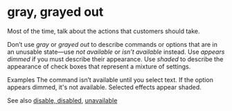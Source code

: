 ﻿# gray, grayed out

Most of the time, talk about the actions that customers should take. 

Don’t use *gray* or *grayed out* to describe commands or options that are in an unusable state—use *not available* or *isn’t available* instead. Use *appears dimmed* if you must describe their appearance. Use *shaded* to describe the appearance of check boxes that represent a mixture of settings.

Examples
The command isn’t available until you select text.
If the option appears dimmed, it's not available.
Selected effects appear shaded. 

See also [disable, disabled](https://worldready.cloudapp.net/Styleguide/Read?id=2700&topicid=33643), [unavailable](https://worldready.cloudapp.net/Styleguide/Read?id=2700&topicid=33644)
